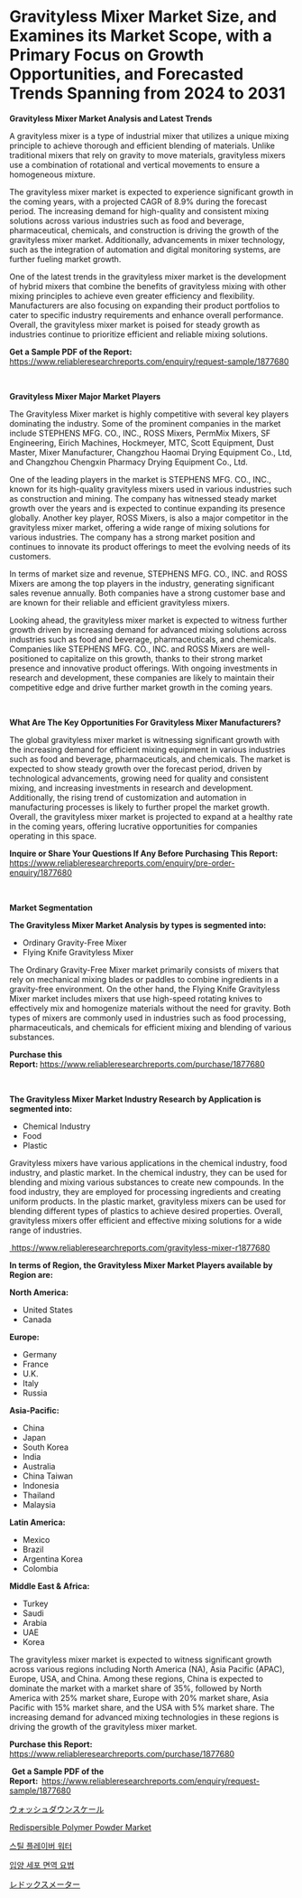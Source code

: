 <p><h1>Gravityless Mixer Market Size, and Examines its Market Scope, with a Primary Focus on Growth Opportunities, and Forecasted Trends Spanning from 2024 to 2031</h1></p><p><strong>Gravityless Mixer Market Analysis and Latest Trends</strong></p>
<p><p>A gravityless mixer is a type of industrial mixer that utilizes a unique mixing principle to achieve thorough and efficient blending of materials. Unlike traditional mixers that rely on gravity to move materials, gravityless mixers use a combination of rotational and vertical movements to ensure a homogeneous mixture.</p><p>The gravityless mixer market is expected to experience significant growth in the coming years, with a projected CAGR of 8.9% during the forecast period. The increasing demand for high-quality and consistent mixing solutions across various industries such as food and beverage, pharmaceutical, chemicals, and construction is driving the growth of the gravityless mixer market. Additionally, advancements in mixer technology, such as the integration of automation and digital monitoring systems, are further fueling market growth.</p><p>One of the latest trends in the gravityless mixer market is the development of hybrid mixers that combine the benefits of gravityless mixing with other mixing principles to achieve even greater efficiency and flexibility. Manufacturers are also focusing on expanding their product portfolios to cater to specific industry requirements and enhance overall performance. Overall, the gravityless mixer market is poised for steady growth as industries continue to prioritize efficient and reliable mixing solutions.</p></p>
<p><strong>Get a Sample PDF of the Report:&nbsp;</strong> <a href="https://www.reliableresearchreports.com/enquiry/request-sample/1877680">https://www.reliableresearchreports.com/enquiry/request-sample/1877680</a></p>
<p>&nbsp;</p>
<p><strong>Gravityless Mixer Major Market Players</strong></p>
<p><p>The Gravityless Mixer market is highly competitive with several key players dominating the industry. Some of the prominent companies in the market include STEPHENS MFG. CO., INC., ROSS Mixers, PermMix Mixers, SF Engineering, Eirich Machines, Hockmeyer, MTC, Scott Equipment, Dust Master, Mixer Manufacturer, Changzhou Haomai Drying Equipment Co., Ltd, and Changzhou Chengxin Pharmacy Drying Equipment Co., Ltd.</p><p>One of the leading players in the market is STEPHENS MFG. CO., INC., known for its high-quality gravityless mixers used in various industries such as construction and mining. The company has witnessed steady market growth over the years and is expected to continue expanding its presence globally. Another key player, ROSS Mixers, is also a major competitor in the gravityless mixer market, offering a wide range of mixing solutions for various industries. The company has a strong market position and continues to innovate its product offerings to meet the evolving needs of its customers.</p><p>In terms of market size and revenue, STEPHENS MFG. CO., INC. and ROSS Mixers are among the top players in the industry, generating significant sales revenue annually. Both companies have a strong customer base and are known for their reliable and efficient gravityless mixers.</p><p>Looking ahead, the gravityless mixer market is expected to witness further growth driven by increasing demand for advanced mixing solutions across industries such as food and beverage, pharmaceuticals, and chemicals. Companies like STEPHENS MFG. CO., INC. and ROSS Mixers are well-positioned to capitalize on this growth, thanks to their strong market presence and innovative product offerings. With ongoing investments in research and development, these companies are likely to maintain their competitive edge and drive further market growth in the coming years.</p></p>
<p>&nbsp;</p>
<p><strong>What Are The Key Opportunities For Gravityless Mixer Manufacturers?</strong></p>
<p><p>The global gravityless mixer market is witnessing significant growth with the increasing demand for efficient mixing equipment in various industries such as food and beverage, pharmaceuticals, and chemicals. The market is expected to show steady growth over the forecast period, driven by technological advancements, growing need for quality and consistent mixing, and increasing investments in research and development. Additionally, the rising trend of customization and automation in manufacturing processes is likely to further propel the market growth. Overall, the gravityless mixer market is projected to expand at a healthy rate in the coming years, offering lucrative opportunities for companies operating in this space.</p></p>
<p><strong>Inquire or Share Your Questions If Any Before Purchasing This Report:</strong> <a href="https://www.reliableresearchreports.com/enquiry/pre-order-enquiry/1877680">https://www.reliableresearchreports.com/enquiry/pre-order-enquiry/1877680</a></p>
<p>&nbsp;</p>
<p><strong>Market Segmentation</strong></p>
<p><strong>The Gravityless Mixer Market Analysis by types is segmented into:</strong></p>
<p><ul><li>Ordinary Gravity-Free Mixer</li><li>Flying Knife Gravityless Mixer</li></ul></p>
<p><p>The Ordinary Gravity-Free Mixer market primarily consists of mixers that rely on mechanical mixing blades or paddles to combine ingredients in a gravity-free environment. On the other hand, the Flying Knife Gravityless Mixer market includes mixers that use high-speed rotating knives to effectively mix and homogenize materials without the need for gravity. Both types of mixers are commonly used in industries such as food processing, pharmaceuticals, and chemicals for efficient mixing and blending of various substances.</p></p>
<p><strong>Purchase this Report:&nbsp;</strong><a href="https://www.reliableresearchreports.com/purchase/1877680">https://www.reliableresearchreports.com/purchase/1877680</a></p>
<p>&nbsp;</p>
<p><strong>The Gravityless Mixer Market Industry Research by Application is segmented into:</strong></p>
<p><ul><li>Chemical Industry</li><li>Food</li><li>Plastic</li></ul></p>
<p><p>Gravityless mixers have various applications in the chemical industry, food industry, and plastic market. In the chemical industry, they can be used for blending and mixing various substances to create new compounds. In the food industry, they are employed for processing ingredients and creating uniform products. In the plastic market, gravityless mixers can be used for blending different types of plastics to achieve desired properties. Overall, gravityless mixers offer efficient and effective mixing solutions for a wide range of industries.</p></p>
<p><a href="https://www.reliableresearchreports.com/gravityless-mixer-r1877680">&nbsp;https://www.reliableresearchreports.com/gravityless-mixer-r1877680</a></p>
<p><strong>In terms of Region, the Gravityless Mixer Market Players available by Region are:</strong></p>
<p>
    <p> <strong> North America: </strong>
        <ul>
            <li>United States</li>
            <li>Canada</li>
        </ul>
        </p> 
    <p> <strong> Europe: </strong>
        <ul>
            <li>Germany</li>
            <li>France</li>
            <li>U.K.</li>
            <li>Italy</li>
            <li>Russia</li>
        </ul>
        </p> 
    <p> <strong> Asia-Pacific: </strong>
        <ul>
            <li>China</li>
            <li>Japan</li>
            <li>South Korea</li>
            <li>India</li>
            <li>Australia</li>
            <li>China Taiwan</li>
            <li>Indonesia</li>
            <li>Thailand</li>
            <li>Malaysia</li>
        </ul>
        </p> 
    <p> <strong> Latin America: </strong>
        <ul>
            <li>Mexico</li>
            <li>Brazil</li>
            <li>Argentina Korea</li>
            <li>Colombia</li>
        </ul>
        </p> 
    <p> <strong> Middle East & Africa: </strong>
        <ul>
            <li>Turkey</li>
            <li>Saudi</li>
            <li>Arabia</li>
            <li>UAE</li>
            <li>Korea</li>
        </ul>
    </p>
    </p>
<p><p>The gravityless mixer market is expected to witness significant growth across various regions including North America (NA), Asia Pacific (APAC), Europe, USA, and China. Among these regions, China is expected to dominate the market with a market share of 35%, followed by North America with 25% market share, Europe with 20% market share, Asia Pacific with 15% market share, and the USA with 5% market share. The increasing demand for advanced mixing technologies in these regions is driving the growth of the gravityless mixer market.</p></p>
<p><strong>Purchase this Report: </strong><a href="https://www.reliableresearchreports.com/purchase/1877680">https://www.reliableresearchreports.com/purchase/1877680</a></p>
<p>&nbsp;<strong>Get a Sample PDF of the Report:&nbsp;&nbsp;</strong><a href="https://www.reliableresearchreports.com/enquiry/request-sample/1877680">https://www.reliableresearchreports.com/enquiry/request-sample/1877680</a></p>
<p><strong></strong></p>
<p><p><a href="https://github.com/JacksonWiza1924/Market-Research-Report-List-1/blob/main/899674644047.md">ウォッシュダウンスケール</a></p><p><a href="https://issuu.com/reportprime-2/docs/redispersible-polymer-powder-market-size-2030.pptx">Redispersible Polymer Powder Market</a></p><p><a href="https://github.com/kein8762/Market-Research-Report-List-1/blob/main/530146840501.md">스틸 플레이버 워터</a></p><p><a href="https://github.com/RichardLueilwitz787/Market-Research-Report-List-1/blob/main/880475040500.md">입양 세포 면역 요법</a></p><p><a href="https://github.com/dawson566/Market-Research-Report-List-1/blob/main/512151244048.md">レドックスメーター</a></p></p>